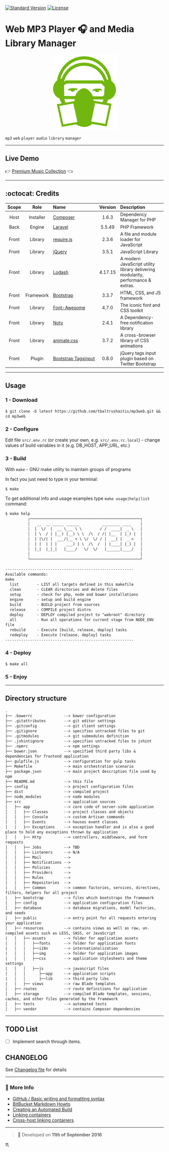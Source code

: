 [![Standard Version](https://img.shields.io/badge/release-standard%20version-brightgreen.svg?style=plastic)](https://github.com/conventional-changelog/standard-version)
[![License](https://img.shields.io/badge/license-MIT-green.svg?style=flat)](http://tbaltrushaitis.mit-license.org/)

# Web MP3 Player :headphones: and Media Library Manager #

<p align="center">
  <img src="src/resources/assets/img/logo/Favicon.png" alt="Web MP3 Player Logo" />
</p>

`mp3` `web` `player` `audio` `library` `manager`

---

## Live Demo ##
:point_right: [Premium Music Collection](http://bit.ly/mp3web) :point_left:

---

## :octocat: Credits ##

| Scope | Role | Name | Version | Description
|:-----:|:----:|:-----|:-------:|:------------
| Host | Installer | [Composer](https://getcomposer.org/) | 1.6.3 | Dependency Manager for PHP
| Back | Engine | [Laravel](https://laravel.com/docs/5.5) | 5.5.49 | PHP Framework
| Front | Library | [require.js](https://github.com/jrburke/requirejs) | 2.3.6 | A file and module loader for JavaScript
| Front | Library | [jQuery](http://jquery.com/) | 3.5.1 | JavaScript Library
| Front | Library | [Lodash](https://lodash.com/docs/4.17.15) | 4.17.15 | A modern JavaScript utility library delivering modularity, performance & extras.
| Front | Framework | [Bootstrap](http://getbootstrap.com) | 3.3.7 | HTML, CSS, and JS framework
| Front | Library | [Font-Awesome](http://fontawesome.io/) | 4.7.0 | The iconic font and CSS toolkit
| Front | Library | [Noty](https://ned.im/noty/#/) | 2.4.1 | A Dependency-free notification library
| Front | Library | [animate.css](http://daneden.github.io/animate.css/) | 3.7.2 | A cross-browser library of CSS animations
| Front | Plugin | [Bootstrap&nbsp;Tagsinput](https://github.com/bootstrap-tagsinput/bootstrap-tagsinput) | 0.8.0 | jQuery tags input plugin based on Twitter Bootstrap

---

## Usage ##

### 1 - Download ###
```shell
$ git clone -b latest https://github.com/tbaltrushaitis/mp3web.git && cd mp3web
```

### 2 - Configure ###
Edit file `src/.env.rc` (or create your own, e.g. `src/.env.rc.local`) - change values of build
variables in it (e.g. DB_HOST, APP_URL, etc.)

### 3 - Build ###

With `make` - GNU make utility to maintain groups of programs

In fact you just need to type in your terminal:
```shell
$ make
```

To get additional info and usage examples type `make usage|help|list` command:
```shell
$ make help
          ┌─────────────────────────────────────────────────┐
          │   __  __ _____ ______          ________ ____    │
          │  |  \/  |  __ \___ \ \        / /  ____|  _ \   │
          │  | \  / | |__) |__) \ \  /\  / /| |__  | |_) |  │
          │  | |\/| |  ___/|__ < \ \/  \/ / |  __| |  _ <   │
          │  | |  | | |    ___) | \  /\  /  | |____| |_) |  │
          │  |_|  |_|_|   |____/   \/  \/   |______|____/   │
          │                                                 │
          └─────────────────────────────────────────────────┘

---------------------------------------------------------
Available commands:
make
  list        - LIST all targets defined in this makefile
  clean       - CLEAR directories and delete files
  setup       - check for php, node and bower installations
  engine      - setup and build engine
  build       - BUILD project from sources
  release     - COMPILE project distro
  deploy      - DEPLOY compiled project to "webroot" directory
  all         - Run all operations for current stage from NODE_ENV file
  rebuild     - Execute [build, release, deploy] tasks
  redeploy    - Execute [release, deploy] tasks
---------------------------------------------------------
```

### 4 - Deploy ###
```shell
$ make all
```

### 5 - Enjoy ###

---

## Directory structure ##

```
.
├── .bowerrc              --> bower configuration
├── .gitattributes        --> git editor settings
├── .gitconfig            --> git client settings
├── .gitignore            --> specifies untracked files to git
├── .gitmodules           --> git submodules definition
├── .jshintignore         --> specifies untracked files to jshint
├── .npmrc                --> npm settings
├── bower.json            --> specified third party libs & dependencies for frontend application
├── gulpfile.js           --> configuration for gulp tasks
├── Makefile              --> main orchestration scenario
├── package.json          --> main project description file used by npm
├── README.md             --> this file
├── config                --> project configuration files
├── dist                  --> compiled project
├── node_modules          --> node modules
├── src                   --> application sources
│   ├── app               --> core code of server-side application
│   │   ├── Classes       --> project classes and objects
│   │   ├── Console       --> custom Artisan commands
│   │   ├── Events        --> houses event classes
│   │   ├── Exceptions    --> exception handler and is also a good place to hold any exceptions thrown by application
│   │   ├── Http          --> controllers, middleware, and form requests
│   │   ├── Jobs          --> TBD
│   │   ├── Listeners     --> N/A
│   │   ├── Mail          -->
│   │   ├── Notifications -->
│   │   ├── Policies      -->
│   │   ├── Providers     -->
│   │   ├── Rules         -->
│   │   ├── Repositories  -->
│   │   ├── Common        --> common factories, services, directives, filters, helpers for all project
│   ├── bootstrap         --> files which bootstraps the framework
│   ├── config            --> application configuration files
│   ├── database          --> database migrations, model factories, and seeds
│   ├── public            --> entry point for all requests entering your application
│   ├── resources         --> contains views as well as raw, un-compiled assets such as LESS, SASS, or JavaScript
|   │   ├── assets        --> folder for application assets
|   │   │   ├──fonts      --> folder for application fonts
|   │   │   ├──i18n       --> internationalization
|   │   │   ├──img        --> folder for application images
|   │   │   ├──css        --> application stylesheets and theme settings
|   │   │   ├──js         --> javascript files
|   │   │      ├──app     --> application scripts
|   │   │      ├──lib     --> third party libs
|   │   ├── views         --> raw Blade templates
│   ├── routes            --> route definitions for application
│   ├── storage           --> compiled Blade templates, sessions, caches, and other files generated by the framework
│   ├── tests             --> automated tests
│   ├── vendor            --> contains Composer dependencies
```

---

## TODO List ##

 - [ ] Implement search through items.

## CHANGELOG ##

See [Changelog file][Changelog] for details

---

### :link: More Info ###

 - [GitHub / Basic writing and formatting syntax](https://help.github.com/articles/basic-writing-and-formatting-syntax/)
 - [BitBucket Markdown Howto](https://bitbucket.org/tutorials/markdowndemo)
 - [Creating an Automated Build](https://docs.docker.com/docker-hub/builds/)
 - [Linking containers](https://docs.docker.com/engine/userguide/networking/default_network/dockerlinks.md)
 - [Cross-host linking containers](https://docs.docker.com/engine/admin/ambassador_pattern_linking.md)

---

> :calendar: Developed on **11th of September 2016**

:scorpius:

[Changelog]: CHANGELOG.md
